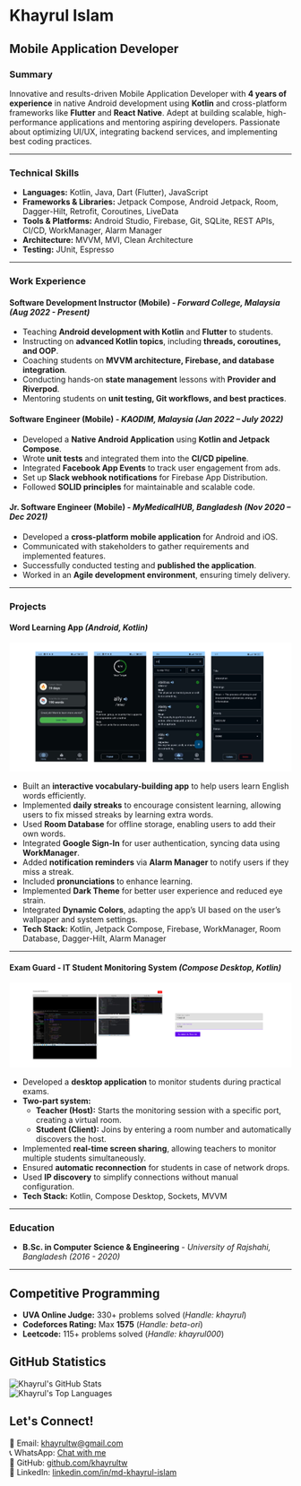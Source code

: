 # Khayrul Islam

## Mobile Application Developer

### Summary

Innovative and results-driven Mobile Application Developer with **4 years of experience** in native Android development using **Kotlin** and cross-platform frameworks like **Flutter** and **React Native**. Adept at building scalable, high-performance applications and mentoring aspiring developers. Passionate about optimizing UI/UX, integrating backend services, and implementing best coding practices.

---

### Technical Skills

- **Languages:** Kotlin, Java, Dart (Flutter), JavaScript
- **Frameworks & Libraries:** Jetpack Compose, Android Jetpack, Room, Dagger-Hilt, Retrofit, Coroutines, LiveData
- **Tools & Platforms:** Android Studio, Firebase, Git, SQLite, REST APIs, CI/CD, WorkManager, Alarm Manager
- **Architecture:** MVVM, MVI, Clean Architecture
- **Testing:** JUnit, Espresso

---

### Work Experience

#### **Software Development Instructor (Mobile)** - *Forward College, Malaysia* *(Aug 2022 - Present)*

- Teaching **Android development with Kotlin** and **Flutter** to students.
- Instructing on **advanced Kotlin topics**, including **threads, coroutines, and OOP**.
- Coaching students on **MVVM architecture, Firebase, and database integration**.
- Conducting hands-on **state management** lessons with **Provider and Riverpod**.
- Mentoring students on **unit testing, Git workflows, and best practices**.

#### **Software Engineer (Mobile)** - *KAODIM, Malaysia* *(Jan 2022 – July 2022)*

- Developed a **Native Android Application** using **Kotlin and Jetpack Compose**.
- Wrote **unit tests** and integrated them into the **CI/CD pipeline**.
- Integrated **Facebook App Events** to track user engagement from ads.
- Set up **Slack webhook notifications** for Firebase App Distribution.
- Followed **SOLID principles** for maintainable and scalable code.

#### **Jr. Software Engineer (Mobile)** - *MyMedicalHUB, Bangladesh* *(Nov 2020 – Dec 2021)*

- Developed a **cross-platform mobile application** for Android and iOS.
- Communicated with stakeholders to gather requirements and implemented features.
- Successfully conducted testing and **published the application**.
- Worked in an **Agile development environment**, ensuring timely delivery.

---

### Projects

#### **Word Learning App** *(Android, Kotlin)*
![App UI](images/words.png)
- Built an **interactive vocabulary-building app** to help users learn English words efficiently.
- Implemented **daily streaks** to encourage consistent learning, allowing users to fix missed streaks by learning extra words.
- Used **Room Database** for offline storage, enabling users to add their own words.
- Integrated **Google Sign-In** for user authentication, syncing data using **WorkManager**.
- Added **notification reminders** via **Alarm Manager** to notify users if they miss a streak.
- Included **pronunciations** to enhance learning.
- Implemented **Dark Theme** for better user experience and reduced eye strain.
- Integrated **Dynamic Colors**, adapting the app’s UI based on the user’s wallpaper and system settings.
- **Tech Stack:** Kotlin, Jetpack Compose, Firebase, WorkManager, Room Database, Dagger-Hilt, Alarm Manager

---

#### **Exam Guard - IT Student Monitoring System** *(Compose Desktop, Kotlin)*
![App UI](images/exam_gaurd.png)
- Developed a **desktop application** to monitor students during practical exams.
- **Two-part system:**
  - **Teacher (Host):** Starts the monitoring session with a specific port, creating a virtual room.
  - **Student (Client):** Joins by entering a room number and automatically discovers the host.
- Implemented **real-time screen sharing**, allowing teachers to monitor multiple students simultaneously.
- Ensured **automatic reconnection** for students in case of network drops.
- Used **IP discovery** to simplify connections without manual configuration.
- **Tech Stack:** Kotlin, Compose Desktop, Sockets, MVVM

---

### Education

- **B.Sc. in Computer Science & Engineering** - *University of Rajshahi, Bangladesh (2016 - 2020)*

---

## Competitive Programming  
- **UVA Online Judge:** 330+ problems solved (*Handle: khayrul*)  
- **Codeforces Rating:** Max **1575** (*Handle: beta-ori*)  
- **Leetcode:** 115+ problems solved (*Handle: khayrul000*)  

## GitHub Statistics  
![Khayrul's GitHub Stats](https://github-readme-stats.vercel.app/api?username=khayrultw&show_icons=true&theme=default)  
![Khayrul's Top Languages](https://github-readme-stats.vercel.app/api/top-langs/?username=khayrultw&layout=compact&theme=default)  

## Let's Connect!  
📧 Email: [khayrultw@gmail.com](mailto\:khayrultw@gmail.com)\
📞 WhatsApp: [Chat with me](https://wa.me/601126261660) \
💼 GitHub: [github.com/khayrultw](https://github.com/khayrultw)\
💼 LinkedIn: [linkedin.com/in/md-khayrul-islam](https://www.linkedin.com/in/md-khayrul-islam)
